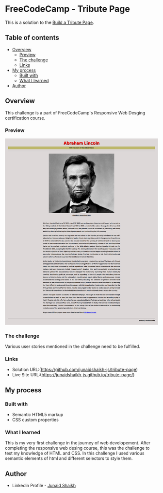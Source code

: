 # FreeCodeCamp - Tribute Page

This is a solution to the [Build a Tribute Page](https://www.freecodecamp.org/learn/responsive-web-design/responsive-web-design-projects/build-a-tribute-page).


## Table of contents

- [Overview](#overview)
  - [Preview](#preview)
  - [The challenge](#the-challenge)
  - [Links](#links)
- [My process](#my-process)
  - [Built with](#built-with)
  - [What I learned](#what-i-learned)
- [Author](#author)

## Overview

This challenge is a part of FreeCodeCamp's Responsive Web Desging certification course.

### Preview

![](./design/tribute-page.png)

### The challenge

Various user stories mentioned in the challenge need to be fulfilled.

### Links

- Solution URL:(https://github.com/junaidshaikh-js/tribute-page)
- Live Site URL:(https://junaidshaikh-js.github.io/tribute-page/)

## My process

### Built with

- Semantic HTML5 markup
- CSS custom properties

### What I learned

This is my very first challenge in the journey of web developement. After completing the responsive web desing course, this was the challenge to test my knowledge of HTML and CSS. In this challenge I used various semantic elements of html and different selectors to style them. 

## Author

- Linkedin Profile - [Junaid Shaikh](https://www.linkedin.com/in/junaidshaikhjs/)
